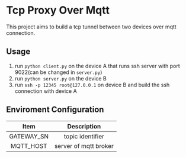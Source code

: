 # Tcp Proxy Over Mqtt

This project aims to build a tcp tunnel between two devices over mqtt connection.

## Usage

1. run `python client.py` on the device A that runs ssh server with port 9022(can be changed in `server.py`)
2. run `python server.py` on the device B
3. run `ssh -p 12345 root@127.0.0.1` on device B and build the ssh connection with device A

## Enviroment Configuration

| Item | Description |
| :--: | :--: |
| GATEWAY_SN | topic identifier |
| MQTT_HOST | server of mqtt broker |
